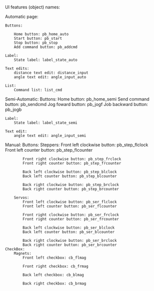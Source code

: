 UI features (object) names:

Automatic page:

	Buttons:
	
		Home button: pb_home_auto
		Start button: pb_start
		Stop button: pb_stop
		Add command button: pb_addcmd
		
	Label:
		State label: label_state_auto
		
	Text edits:
		distance text edit: distance_input
		angle text edit: angle_input_auto
		
	List:
		Command list: list_cmd

Semi-Automatic:
	Buttons:
		Home button: pb_home_semi
		Send command button: pb_sendcmd
		Jog foward button: pb_jogf
		Job backward button: pb_jogb
		
	Label:
		State label: label_state_semi
		
	Text edit:
		angle text edit: angle_input_semi
		
Manual:
	Buttons:
		Steppers:
			Front left clockwise button: pb_step_flclock
			Front left counter button: pb_step_flcounter
			
			Front right clockwise button: pb_step_frclock
			Front right counter button: pb_step_frcounter
			
			Back left clockwise button: pb_step_blclock
			Back left counter button: pb_step_blcounter
			
			Back right clockwise button: pb_step_brclock
			Back right counter button: pb_step_brcounter
			
		Servos:
			Front left clockwise button: pb_ser_flclock
			Front left counter button: pb_ser_flcounter
			
			Front right clockwise button: pb_ser_frclock
			Front right counter button: pb_ser_frcounter
			
			Back left clockwise button: pb_ser_blclock
			Back left counter button: pb_ser_blcounter
			
			Back right clockwise button: pb_ser_brclock
			Back right counter button: pb_ser_brcounter
	CheckBox:
		Magnets:
			Front left checkbox: cb_flmag
			
			Front right checkbox: cb_frmag			

			Back left checkbox: cb_blmag
			
			Back right checkbox: cb_brmag

			
			
			
		
		
		
		
		
	
		
	
	
